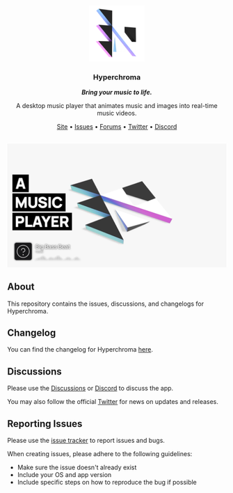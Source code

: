
<div align='center'>
  <a href='https://hyperchroma.app' target='_blank' rel='noopener noreferrer'>
    <img style='width: 128px; height: auto;' src='assets/logo.png'/>
  </a>
  <h3><b>Hyperchroma</b></h1>
  <p><b><i>Bring your music to life.</i></b></p>
  <p>A desktop music player that animates music and images into real-time music videos.</p>
  <p>
    <a href='https://hyperchroma.app' target='_blank' rel='noopener noreferrer'>Site</a> •
    <a href='https://github.com/Hyperchroma/hyperchroma/issues' target='_blank' rel='noopener noreferrer'>Issues</a> •
    <a href='https://github.com/Hyperchroma/hyperchroma/discussions' target='_blank' rel='noopener noreferrer'>Forums</a> •
    <a href='https://twitter.com/hyperchroma' target='_blank' rel='noopener noreferrer'>Twitter</a> •
    <a href='https://discord.gg/hT9mz44dFb' target='_blank' rel='noopener noreferrer'>Discord</a>
  </p>
</div>
<div align='center'>
  <br/>
  <a href='https://hyperchroma.app' target='_blank' rel='noopener noreferrer'>
    <img src='assets/preview.webp'/>
  </a>
  <br/>
</div>

## About
This repository contains the issues, discussions, and changelogs for Hyperchroma.

## Changelog
You can find the changelog for Hyperchroma [here](/CHANGELOG.md).

## Discussions
Please use the [Discussions](https://github.com/Hyperchroma/hyperchroma/discussions) or [Discord](https://discord.gg/hT9mz44dFb) to discuss the app.

You may also follow the official [Twitter](https://twitter.com/hyperchroma) for news on updates and releases.

## Reporting Issues
Please use the [issue tracker](https://github.com/Hyperchroma/hyperchroma/issues) to report issues and bugs.

When creating issues, please adhere to the following guidelines:
- Make sure the issue doesn't already exist
- Include your OS and app version
- Include specific steps on how to reproduce the bug if possible
